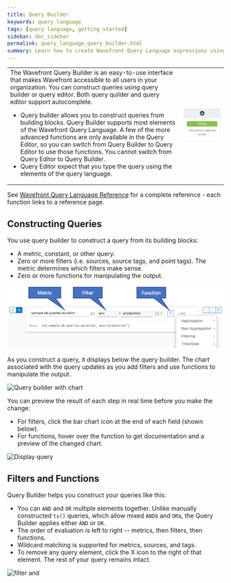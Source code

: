 ```yaml
---
title: Query Builder
keywords: query language
tags: [query language, getting started]
sidebar: doc_sidebar
permalink: query_language_query_builder.html
summary: Learn how to create Wavefront Query Language expressions using Query Builder.
---
```


<table style="width: 100%;">
<tbody>
<tr>
<td width="80%">The Wavefront Query Builder is an easy-to-use interface that makes Wavefront accessible to all users in your organization. You can construct queries using query builder or query editor. Both query quilder and query editor support autocomplete.
<ul>
<li>Query builder allows you to construct queries from building blocks. Query Builder supports most elements of the Wavefront Query Language. A few of the more advanced functions are only available in the Query Editor, so you can switch from Query Builder to Query Editor to use those functions. You cannot switch from Query Editor to Query Builder.</li>
<li>Query Editor expect that you type the query using the elements of the query language.</li></ul></td>
<td width="20%"><a href="query_language_query_builder.html"><img src="/images/v2_button.png" alt="click here for the chart builder(v2) doc"/></a></td>
</tr>
</tbody>
</table>

See [Wavefront Query Language Reference](query_language_reference.html) for a complete reference - each function links to a reference page.

## Constructing Queries

You use query builder to construct a query from its building blocks:
* A metric, constant, or other query.
* Zero or more filters (i.e. sources, source tags, and point tags). The metric determines which filters make sense.
* Zero or more functions for manipulating the output.

![Query builder](images/query_builder_04x.png)

As you construct a query, it displays below the query builder. The chart associated with the query updates as you add filters and use functions to manipulate the output.

![Query builder with chart](images/query_builder_showing_chart.png)

You can preview the result of each step in real time before you make the change:
* For filters, click the bar chart icon at the end of each field (shown below).
* For functions, hover over the function to get documentation and a preview of the changed chart.

![Display query](images/display_query.png)

## Filters and Functions

Query Builder helps you construct your queries like this:
* You can `AND` and `OR` multiple elements together.
  Unlike manually constructed `ts()` queries, which allow mixed `AND`s and `OR`s, the Query Builder applies either `AND` or `OR`.
* The order of evaluation is left to right -- metrics, then filters, then functions.
* Wildcard matching is supported for metrics, sources, and tags.
* To remove any query element, click the X icon to the right of that element. The rest of your query remains intact.

![filter and](images/filter_and.png)
